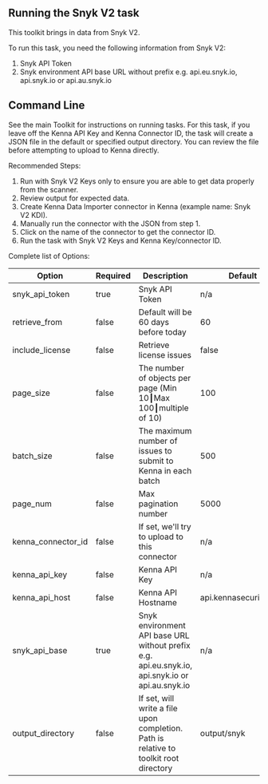 ## Running the Snyk V2 task

This toolkit brings in data from Snyk V2.

To run this task, you need the following information from Snyk V2:

1. Snyk API Token
2. Snyk environment API base URL without prefix e.g. api.eu.snyk.io, api.snyk.io or api.au.snyk.io

## Command Line

See the main Toolkit for instructions on running tasks. For this task, if you leave off the Kenna API Key and Kenna Connector ID, the task will create a JSON file in the default or specified output directory. You can review the file before attempting to upload to Kenna directly.

Recommended Steps:

1. Run with Snyk V2 Keys only to ensure you are able to get data properly from the scanner.
2. Review output for expected data.
3. Create Kenna Data Importer connector in Kenna (example name: Snyk V2 KDI).
4. Manually run the connector with the JSON from step 1.
5. Click on the name of the connector to get the connector ID.
6. Run the task with Snyk V2 Keys and Kenna Key/connector ID.

Complete list of Options:

| Option | Required | Description | Default |
| --- | --- | --- | --- |
| snyk_api_token | true | Snyk API Token | n/a |
| retrieve_from | false | Default will be 60 days before today | 60 |
| include_license | false | Retrieve license issues | false |
| page_size | false | The number of objects per page (Min 10┃Max 100┃multiple of 10) | 100 |
| batch_size | false | The maximum number of issues to submit to Kenna in each batch | 500 |
| page_num | false | Max pagination number | 5000 |
| kenna_connector_id | false | If set, we'll try to upload to this connector | n/a |
| kenna_api_key | false | Kenna API Key | n/a |
| kenna_api_host | false | Kenna API Hostname | api.kennasecurity.com |
| snyk_api_base | true  | Snyk environment API base URL without prefix e.g. api.eu.snyk.io, api.snyk.io or api.au.snyk.io | n/a |
| output_directory | false | If set, will write a file upon completion. Path is relative to toolkit root directory | output/snyk |
